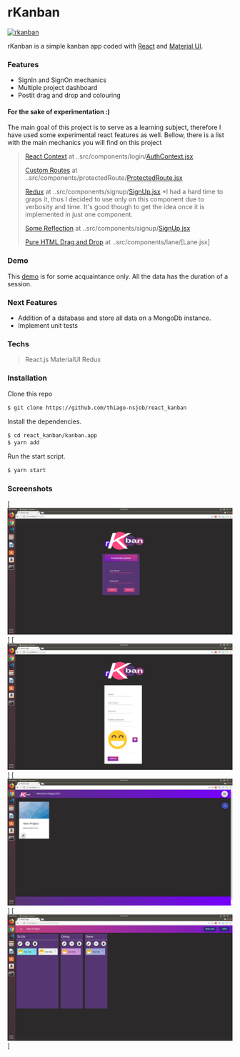 # rKanban


  [![rkanban](https://rkanban-app.herokuapp.com/static/logo.svg)](https://rkanban-app.herokuapp.com)

rKanban is a simple kanban app coded with [React](https://reactjs.org/) and [Material UI](https://material-ui.com/). 

### Features
  - SignIn and SignOn mechanics
  - Multiple project dashboard
  - Postit drag and drop and colouring

#### For the sake of experimentation :)

The main goal of this project is to serve as a learning subject, therefore I have used some experimental react features as well. Bellow, there is a list with the main mechanics you will find on this project

> [React Context](https://reactjs.org/docs/context.html) at ..src/components/login/[AuthContext.jsx](https://github.com/thiago-nsjob/react_kanban/blob/master/kanban.app/src/components/login/AuthContext.jsx)
>
> [Custom Routes](https://medium.freecodecamp.org/how-to-protect-your-routes-with-react-context-717670c4713a) at 
..src/components/protectedRoute/[ProtectedRoute.jsx](https://github.com/thiago-nsjob/react_kanban/blob/master/kanban.app/src/components/protectedRoute/ProtectedRoute.jsx)
>
> [Redux](https://redux.js.org/) at ..src/components/signup/[SignUp.jsx](https://github.com/thiago-nsjob/react_kanban/blob/master/kanban.app/src/components/signup/SignUp.jsx) 
*I had a hard time to graps it, thus I decided to use only on this component due to verbosity and time. It's good though to get the idea once it is implemented in just one component.
>
> [Some Reflection](https://developer.mozilla.org/en-US/docs/Web/JavaScript/Reference/Global_Objects/Reflect)  at ..src/components/signup/[SignUp.jsx](https://github.com/thiago-nsjob/react_kanban/blob/master/kanban.app/src/components/container/reducers/signupReducers.jsx) 
>
> [Pure HTML Drag and Drop](https://developer.mozilla.org/en-US/docs/Web/API/HTML_Drag_and_Drop_API) at ..src/components/lane/[Lane.jsx]


### Demo
This [demo](https://rkanban-app.herokuapp.com) is for some acquaintance only. All the data has the duration of a session.  

### Next Features
  - Addition of a database and store all data on a MongoDb instance.
  - Implement unit tests 


### Techs
> React.js
> MaterialUI
> Redux


### Installation
Clone this repo

```sh
$ git clone https://github.com/thiago-nsjob/react_kanban
```

Install the dependencies.

```sh
$ cd react_kanban/kanban.app
$ yarn add
```
Run the start script.
```sh
$ yarn start
```

### Screenshots

[![Login](screenshots/login.png?raw=true "Login")]
[![Signup](screenshots/signup.png?raw=true "Signup")]
[![Project Dashboard](screenshots/project_dashboard.png?raw=true "Dashboard")]
[![Project](screenshots/project.png?raw=true "Project")]

